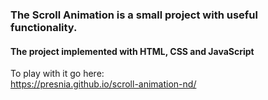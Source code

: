 ### The Scroll Animation is a small project with useful functionality.

#### The project implemented with HTML, CSS and JavaScript<br>

To play with it go here:<br>
https://presnia.github.io/scroll-animation-nd/
